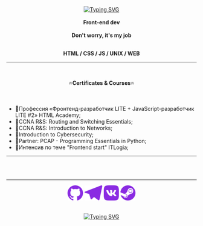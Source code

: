 <div align="center">
  <a href="https://git.io/typing-svg"><img src="https://readme-typing-svg.herokuapp.com?font=Montserrat&weight=400&size=21&pause=2000&color=8A2BE2&center=true&vCenter=true&random=false&width=600&height=75&lines=Welcome+to+my+GitHub+account%2C+my+name+is+Evgeniy!" alt="Typing SVG" /></a>
</div>

<div align="center">
  <b><br>Front-end dev<br></b>
<b><br>Don't worry, it's my job</b>

<b border-bottom = "black"><br>HTML / CSS / JS / UNIX / WEB </b>
</div>

<hr>
<br>

<p align="center">⭐️<b>Certificates & Courses</b>⭐️</p>

<br>

- 📖Профессия «Фронтенд-разработчик LITE + JavaScript-разработчик LITE #2» HTML Academy;
- 📖CCNA R&S: Routing and Switching Essentials;
- 📖CCNA R&S: Introduction to Networks;
- 📖Introduction to Cybersecurity;
- 📖Partner: PCAP - Programming Essentials in Python;
- 📖Интенсив по теме "Frontend start" ITLogia;

<hr>
<br>


<br>
<hr>

<div align="center">
  <a href="https://github.com/vorosh1loff"><img src="https://github.com/vorosh1loff/pictures/blob/main/github.svg" alt='github' height='40'></a>
  <a href="https://t.me/isxaoc"><img src='https://github.com/vorosh1loff/pictures/blob/main/telegram.svg' alt='telegram' height='40'></a>
  <a href="https://vk.com/id95299273"><img src='https://github.com/vorosh1loff/pictures/blob/main/vk.svg' alt='vk' height='40'></a>
  <a href="https://steamcommunity.com/id/yourlittlepa1n"><img src='https://github.com/vorosh1loff/pictures/blob/main/steam.svg' alt='steam' height='40'></a>

  <br>
  <br>

  <a href="https://git.io/typing-svg"><img src="https://readme-typing-svg.herokuapp.com?font=Montserrat&pause=2000&color=8A2BE2&random=false&width=435&lines=+%E3%85%A4%E3%85%A4%E2%86%93+%E2%86%93+%E2%86%93+Look+my+pinned+project++%E2%86%93+%E2%86%93+%E2%86%93" alt="Typing SVG" /></a>
</div>

